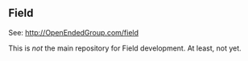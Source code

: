 ## Field

See: http://OpenEndedGroup.com/field

This is _not_ the main repository for Field development. At least, not yet.
